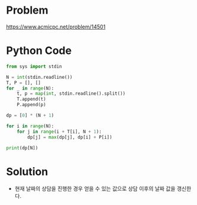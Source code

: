 # Problem
https://www.acmicpc.net/problem/14501

# Python Code
```python
from sys import stdin

N = int(stdin.readline())
T, P = [], []
for _ in range(N):
	t, p = map(int, stdin.readline().split())
	T.append(t)
	P.append(p)

dp = [0] * (N + 1)

for i in range(N):
	for j in range(i + T[i], N + 1):
		dp[j] = max(dp[j], dp[i] + P[i])

print(dp[N])
```

# Solution
- 현재 날짜의 상담을 진행한 경우 얻을 수 있는 값으로 상담 이후의 날짜 값을 갱신한다.
